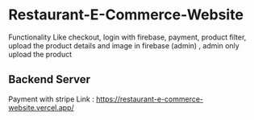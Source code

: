 # Restaurant-E-Commerce-Website
Functionality Like checkout, login with firebase, payment, product filter, upload the product details and image in firebase (admin) , admin only upload the product

## Backend Server 
  Payment with stripe 
  Link : https://restaurant-e-commerce-website.vercel.app/
